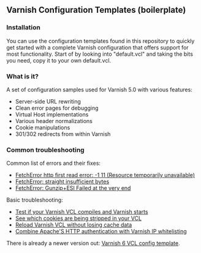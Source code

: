 ## Varnish Configuration Templates (boilerplate)

### Installation

You can use the configuration templates found in this repository to quickly get started with a complete Varnish configuration that offers support for most functionality. Start of by looking into "default.vcl" and taking the bits you need, copy it to your own default.vcl.

### What is it?

A set of configuration samples used for Varnish 5.0 with various features:

* Server-side URL rewriting
* Clean error pages for debugging
* Virtual Host implementations
* Various header normalizations
* Cookie manipulations
* 301/302 redirects from within Varnish

### Common troubleshooting

Common list of errors and their fixes:

* [FetchError http first read error: -1 11 (Resource temporarily unavailable)](https://ma.ttias.be/varnish-fetcherror-http-first-read-error-1-11-resource-temporarily-unavailable/)
* [FetchError: straight insufficient bytes](https://ma.ttias.be/varnish-fetcherror-straight-insufficient-bytes/)
* [FetchError: Gunzip+ESI Failed at the very end](https://ma.ttias.be/varnish-fetcherror-testgunzip-gunzip-esi-failed-very-end/)

Basic troubleshooting:

* [Test if your Varnish VCL compiles and Varnish starts](https://ma.ttias.be/varnish-running-in-foreground-but-fails-to-run-as-servicedaemon/)
* [See which cookies are being stripped in your VCL](https://ma.ttias.be/varnish-tip-see-cookies-stripped-vcl/)
* [Reload Varnish VCL without losing cache data](https://ma.ttias.be/reload-varnish-vcl-without-losing-cache-data/)
* [Combine Apache'S HTTP authentication with Varnish IP whitelisting](https://ma.ttias.be/apache-http-authentication-with-x-forwarded-for-ip-whitelisting-in-varnish/)

There is already a newer version out: [Varnish 6 VCL config template](https://github.com/mattiasgeniar/varnish-6.0-configuration-templates).
